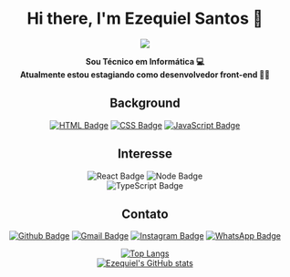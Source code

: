 <h1 align = center> Hi there, I'm Ezequiel Santos 👋 </h1>
<div  align = center>
<img src="https://user-images.githubusercontent.com/77730400/112048089-d0a18400-8b2c-11eb-88e4-58ae7f8d8777.gif"><br/>
</div>

<div align=center>
  
  
 **Sou Técnico em Informática :computer:** <br>
 **Atualmente estou estagiando como desenvolvedor front-end :man_technologist:**
 
</div>


<h2 align=center>Background</h2>

<div align=center>
  
 [![HTML Badge](https://img.shields.io/badge/HTML5-E34F26?style=for-the-badge&logo=html5&logoColor=white)](https://developer.mozilla.org/pt-BR/docs/Web/HTML)
  [![CSS Badge](https://img.shields.io/badge/CSS3-1572B6?style=for-the-badge&logo=css3&logoColor=white)](https://www.w3schools.com/css/)
  [![JavaScript Badge](https://img.shields.io/badge/JavaScript-F7DF1E?style=for-the-badge&logo=javascript&logoColor=black)](https://developer.mozilla.org/pt-BR/docs/Web/JavaScript)
  

</div>

<h2 align=center>Interesse</h2>
<div align=center width=100%>
  
  ![React Badge](https://img.shields.io/badge/React-20232A?style=for-the-badge&logo=react&logoColor=61DAFB)
  ![Node Badge](https://img.shields.io/badge/Node.js-43853D?style=for-the-badge&logo=node.js&logoColor=white)  
  ![TypeScript Badge](https://img.shields.io/badge/TypeScript-007ACC?style=for-the-badge&logo=typescript&logoColor=white)
  
</div>

<h2 align=center>Contato</h2>
<div align=center>
  
  [![Github Badge](https://img.shields.io/badge/GitHub-100000?style=for-the-badge&logo=github&logoColor=white)](https://github.com/ezequielsan)
  [![Gmail Badge](https://img.shields.io/badge/Gmail-D14836?style=for-the-badge&logo=gmail&logoColor=white)](mailto:ezequiel.mozart.2020@gmail.com)
  [![Instagram Badge](https://img.shields.io/badge/Instagram-E4405F?style=for-the-badge&logo=instagram&logoColor=white)](https://instagram.com/ezequielmelo.dev/)
  [![WhatsApp Badge](https://img.shields.io/badge/WhatsApp-25D366?style=for-the-badge&logo=whatsapp&logoColor=white)](https://api.whatsapp.com/send?phone=558592670532&text=Olá)
  
</div>


<p align=center>
<a href="https://github.com/ezequielsan/github-readme-stats"><img src="https://github-readme-stats.vercel.app/api/top-langs/?username=ezequielsan&amp;layout=compact" alt="Top Langs"> <br/>
<img src="https://github-readme-stats.vercel.app/api?username=ezequielsan&amp;show_icons=true&amp;theme=tokyonight" alt="Ezequiel's GitHub stats">
</a>
</p>

<div align="center">
  









